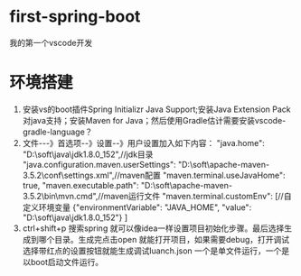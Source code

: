 # first-spring-boot
我的第一个vscode开发

# 环境搭建
  1. 安装vs的boot插件Spring Initializr Java Support;安装Java Extension Pack 对java支持；安装Maven for Java；然后使用Gradle估计需要安装vscode-gradle-language？
  2. 文件---》首选项--》设置--》用户设置加入如下内容：
    "java.home": "D:\\soft\\java\\jdk1.8.0_152",//jdk目录
    "java.configuration.maven.userSettings": "D:\\soft\\apache-maven-3.5.2\\conf\\settings.xml",//maven配置
    "maven.terminal.useJavaHome": true,
    "maven.executable.path": "D:\\soft\\apache-maven-3.5.2\\bin\\mvn.cmd",//maven运行文件
    "maven.terminal.customEnv": [//自定义环境变量
        {"environmentVariable": "JAVA_HOME",
        "value": "D:\\soft\\java\\jdk1.8.0_152"}
    ]
  3. ctrl+shift+p 搜索spring 就可以像idea一样设置项目初始化步骤。最后选择生成到哪个目录。生成完点击open 就能打开项目，如果需要debug，打开调试选择带红点的设置按钮就能生成调试luanch.json 一个是单文件运行，一个是以boot启动文件运行。
